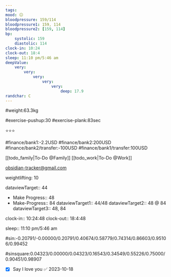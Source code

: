 ```yaml
---
tags: 
mood: 😐
bloodpressure: 159/114
bloodpressure1: 159, 114
bloodpressure2: [159, 114]
bp:
    systolic: 159
    diastolic: 114
clock-in: 10:24
clock-out: 18:4
sleep: 11:10 pm/5:46 am
deepValue: 
    very: 
        very: 
            very: 
                very: 
                    very: 
                        deep: 17.9
randchar: C
---
```


#weight:63.3kg

#exercise-pushup:30
#exercise-plank:83sec


⭐⭐⭐


#finance/bank1:-2.2USD
#finance/bank2:200USD
#finance/bank2/transfer:-100USD
#finance/bank1/transfer:100USD

[[todo_family|To-Do @Family]]
[[todo_work|To-Do @Work]]

obsidian-tracker@gmail.com

weightlifting: 10

dataviewTarget:: 44
- Make Progress:: 48
- Make-Progress:: 84
dataviewTarget1:: 44/48
dataviewTarget2:: 48 @ 84
dataviewTarget3:: 48, 84

clock-in:: 10:24:48
clock-out:: 18:4:48

sleep:: 11:10 pm/5:46 am

#sin:-0.20791/-0.00000/0.20791/0.40674/0.58779/0.74314/0.86603/0.95106/0.99452

#sinsquare:0.04323/0.00000/0.04323/0.16543/0.34549/0.55226/0.75000/0.90451/0.98907

- [x] Say I love you ✅ 2023-10-18

